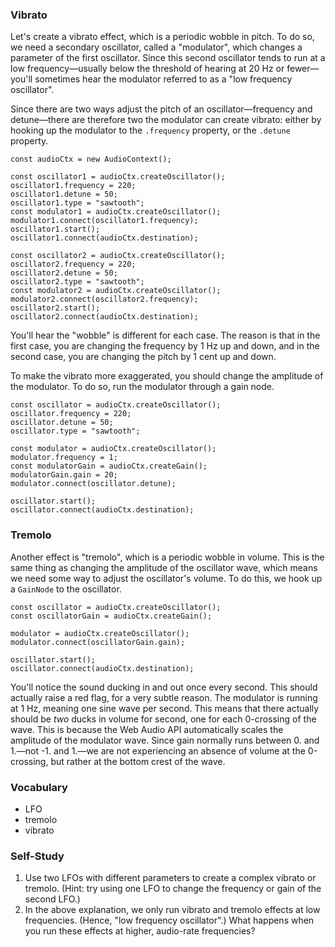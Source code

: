 ### Vibrato

Let's create a vibrato effect, which is a periodic wobble in pitch.  To do so,
we need a secondary oscillator, called a "modulator", which changes a parameter
of the first oscillator.  Since this second oscillator tends to run at a low
frequency—usually below the threshold of hearing at 20 Hz or fewer—you'll
sometimes hear the modulator referred to as a "low frequency oscillator".

Since there are two ways adjust the pitch of an oscillator—frequency and
detune—there are therefore two the modulator can create vibrato: either by
hooking up the modulator to the `.frequency` property, or the `.detune`
property.

	const audioCtx = new AudioContext();

	const oscillator1 = audioCtx.createOscillator();
	oscillator1.frequency = 220;
	oscillator1.detune = 50;
	oscillator1.type = "sawtooth";
	const modulator1 = audioCtx.createOscillator();
	modulator1.connect(oscillator1.frequency);
	oscillator1.start();
	oscillator1.connect(audioCtx.destination);

	const oscillator2 = audioCtx.createOscillator();
	oscillator2.frequency = 220;
	oscillator2.detune = 50;
	oscillator2.type = "sawtooth";
	const modulator2 = audioCtx.createOscillator();
	modulator2.connect(oscillator2.frequency);
	oscillator2.start();
	oscillator2.connect(audioCtx.destination);

You'll hear the "wobble" is different for each case.  The reason is that in the
first case, you are changing the frequency by 1 Hz up and down, and in the
second case, you are changing the pitch by 1 cent up and down.

To make the vibrato more exaggerated, you should change the amplitude of the
modulator.  To do so, run the modulator through a gain node.

	const oscillator = audioCtx.createOscillator();
	oscillator.frequency = 220;
	oscillator.detune = 50;
	oscillator.type = "sawtooth";

	const modulator = audioCtx.createOscillator();
	modulator.frequency = 1;
	const modulatorGain = audioCtx.createGain();
	modulatorGain.gain = 20;
	modulator.connect(oscillator.detune);

	oscillator.start();
	oscillator.connect(audioCtx.destination);


### Tremolo

Another effect is "tremolo", which is a periodic wobble in volume.  This is the
same thing as changing the amplitude of the oscillator wave, which means we
need some way to adjust the oscillator's volume.  To do this, we hook up a
`GainNode` to the oscillator.

	const oscillator = audioCtx.createOscillator();
	const oscillatorGain = audioCtx.createGain();

	modulator = audioCtx.createOscillator();
	modulator.connect(oscillatorGain.gain);

	oscillator.start();
	oscillator.connect(audioCtx.destination);

You'll notice the sound ducking in and out once every second.  This should
actually raise a red flag, for a very subtle reason.  The modulator is running
at 1 Hz, meaning one sine wave per second.  This means that there actually
should be *two* ducks in volume for second, one for each 0-crossing of the
wave.  This is because the Web Audio API automatically scales the amplitude of
the modulator wave.  Since gain normally runs between 0. and 1.—not -1. and
1.—we are not experiencing an absence of volume at the 0-crossing, but rather
at the bottom crest of the wave.


### Vocabulary

- LFO
- tremolo
- vibrato


### Self-Study

1. Use two LFOs with different parameters to create a complex vibrato or
   tremolo.  (Hint: try using one LFO to change the frequency or gain of the
   second LFO.)
2. In the above explanation, we only run vibrato and tremolo effects at low
   frequencies.  (Hence, "low frequency oscillator".)  What happens when you
   run these effects at higher, audio-rate frequencies?
